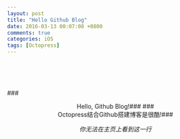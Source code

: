 ```yaml
---
layout: post
title: "Hello Github Blog"
date: 2016-03-13 00:07:08 +0800
comments: true
categories: iOS
tags: [Octopress]
---
```


<br>
</br>
<div align="center">
<img src="http://file03.16sucai.com/2016/01/2016r5scapyhnbp.jpg" alt="" border="0" title="Logo"/>
<br>
</br>
</div>

###<center>Hello, Github Blog!###
###<center>Octopress结合Github搭建博客是很酷!###

<!--more-->
*<center>你无法在主页上看到这一行</center>*